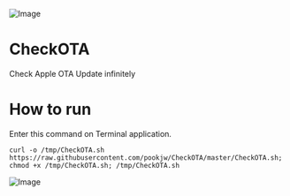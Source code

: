 ![Image](https://farm5.staticflickr.com/4248/35013961216_8223d84bfa_o.png)

# CheckOTA
Check Apple OTA Update infinitely

# How to run

Enter this command on Terminal application.

`curl -o /tmp/CheckOTA.sh https://raw.githubusercontent.com/pookjw/CheckOTA/master/CheckOTA.sh; chmod +x /tmp/CheckOTA.sh; /tmp/CheckOTA.sh`

![Image](https://farm5.staticflickr.com/4286/34889890602_2752e863c8_o.png)
